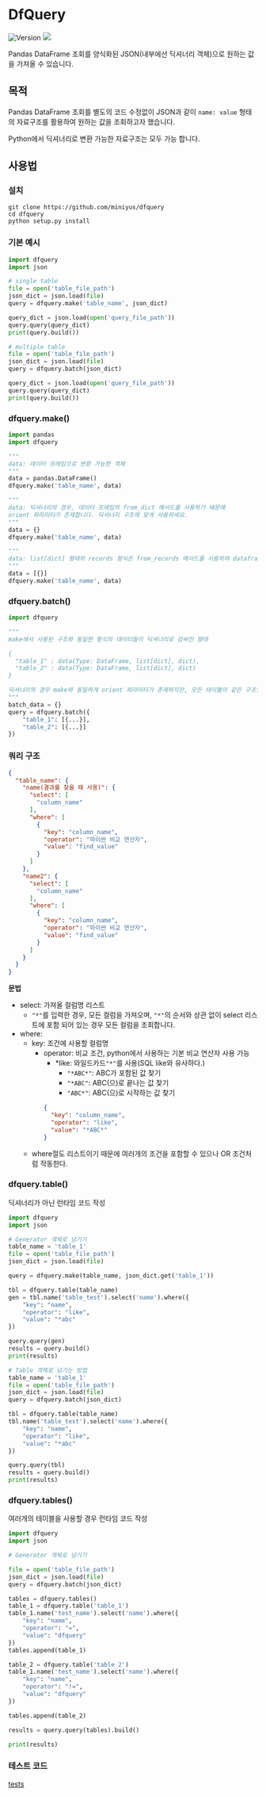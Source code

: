 # DfQuery
<img alt="Version" src="https://img.shields.io/badge/version-v1.0.1-blue.svg?cacheSeconds=2592000" />
<img src="https://img.shields.io/badge/Python3.8-3776AB?logo=python&logoColor=white" />

Pandas DataFrame 조회를 양식화된 JSON(내부에선 딕셔너리 객체)으로 원하는 값을 가져올 수 있습니다.

## 목적

Pandas DataFrame 조회를 별도의 코드 수정없이 JSON과 같이 ```name: value``` 형태의 자료구조를 활용하여 원하는 값을 조회하고자 했습니다.

Python에서 딕셔너리로 변환 가능한 자료구조는 모두 가능 합니다.

## 사용법

### 설치

```
git clone https://github.com/miniyus/dfquery
cd dfquery
python setup.py install
```

### 기본 예시

```python
import dfquery
import json

# single table
file = open('table_file_path')
json_dict = json.load(file)
query = dfquery.make('table_name', json_dict)

query_dict = json.load(open('query_file_path'))
query.query(query_dict)
print(query.build())

# multiple table
file = open('table_file_path')
json_dict = json.load(file)
query = dfquery.batch(json_dict)

query_dict = json.load(open('query_file_path'))
query.query(query_dict)
print(query.build())
```

### dfquery.make()

```python
import pandas
import dfquery

"""
data: 데이터 프레임으로 변환 가능한 객체
"""
data = pandas.DataFrame()
dfquery.make('table_name', data)

"""
data: 딕셔너리의 경우, 데이터 프레임의 from_dict 메서드를 사용하기 때문에
orient 파라미터가 존재합니다. 딕셔너리 구조에 맞게 사용하세요.
"""
data = {}
dfquery.make('table_name', data)

"""
data: list[dict] 형태의 records 형식은 from_records 메서드를 사용하여 dataframe으로 변환합니다.
"""
data = [{}]
dfquery.make('table_name', data)

```

### dfquery.batch()

```python
import dfquery

"""
make에서 사용된 구조와 동일한 형식의 데이터들이 딕셔너리로 감싸진 형태

{
  "table_1" : data(Type: DataFrame, list[dict], dict),
  "table_2" : data(Type: DataFrame, list[dict], dict)
}

딕셔너리의 경우 make와 동일하게 orient 파라미터가 존재하지만, 모든 테이블이 같은 구조일경우만 정상 작동합니다.
"""
batch_data = {}
query = dfquery.batch({
    "table_1": [{...}],
    "table_2": [{...}]
})

```

### 쿼리 구조

```json
{
  "table_name": {
    "name(결과를 찾을 때 사용)": {
      "select": [
        "column_name"
      ],
      "where": [
        {
          "key": "column_name",
          "operator": "파이썬 비교 연산자",
          "value": "find_value"
        }
      ]
    },
    "name2": {
      "select": [
        "column_name"
      ],
      "where": [
        {
          "key": "column_name",
          "operator": "파이썬 비교 연산자",
          "value": "find_value"
        }
      ]
    }
  }
}
```

**문법**

- select: 가져올 컬럼명 리스트
    - ```"*"```를 입력한 경우, 모든 컬럼을 가져오며, ```"*"```의 순서와 상관 없이 select 리스트에 포함 되어 있는 경우 모든 컬럼을 조회합니다.
- where:
    - key: 조건에 사용할 컬럼명
        - operator: 비교 조건, python에서 사용하는 기본 비교 연산자 사용 가능
            - *like: 와일드카드```"*"```를 사용(SQL like와 유사하다.)
                - ```"*ABC*"```: ABC가 포함된 값 찾기
                - ```"*ABC"```: ABC(으)로 끝나는 값 찾기
                - ```"ABC*"```: ABC(으)로 시작하는 값 찾기
          ```json
          {
            "key": "column_name",
            "operator": "like",
            "value": "*ABC*"    
          }
          ```
    - where절도 리스트이기 때문에 여러개의 조건을 포함할 수 있으나 OR 조건처럼 작동한다.

### dfquery.table()

딕셔너리가 아닌 런타임 코드 작성

```python
import dfquery
import json

# Generator 객체로 넘기기
table_name = 'table_1'
file = open('table_file_path')
json_dict = json.load(file)

query = dfquery.make(table_name, json_dict.get('table_1'))

tbl = dfquery.table(table_name)
gen = tbl.name('table_test').select('name').where({
    "key": "name",
    "operator": "like",
    "value": "*abc"
})

query.query(gen)
results = query.build()
print(results)

# Table 객체로 넘기는 방법
table_name = 'table_1'
file = open('table_file_path')
json_dict = json.load(file)
query = dfquery.batch(json_dict)

tbl = dfquery.table(table_name)
tbl.name('table_test').select('name').where({
    "key": "name",
    "operator": "like",
    "value": "*abc"
})

query.query(tbl)
results = query.build()
print(results)
```

### dfquery.tables()

여러개의 테이블을 사용할 경우 런타임 코드 작성

```python
import dfquery
import json

# Generator 객체로 넘기기

file = open('table_file_path')
json_dict = json.load(file)
query = dfquery.batch(json_dict)

tables = dfquery.tables()
table_1 = dfquery.table('table_1')
table_1.name('test_name').select('name').where({
    "key": "name",
    "operator": "=",
    "value": "dfquery"
})
tables.append(table_1)

table_2 = dfquery.table('table_2')
table_1.name('test_name').select('name').where({
    "key": "name",
    "operator": "!=",
    "value": "dfquery"
})

tables.append(table_2)

results = query.query(tables).build()

print(results)
```

### 테스트 코드

[tests](./tests)